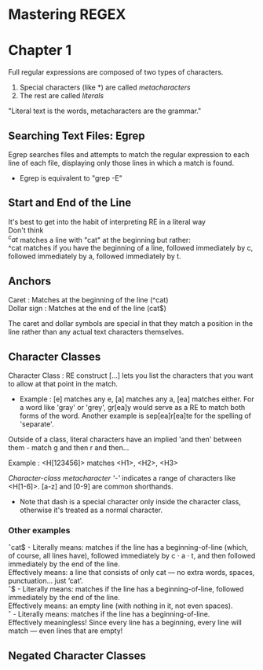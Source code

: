 # Mastering REGEX

# Chapter 1

Full regular expressions are composed of two types of characters.
1. Special characters (like \*) are called *metacharacters*
2. The rest are called *literals*

"Literal text is the words, metacharacters are the grammar."

## Searching Text Files: Egrep
Egrep searches files and attempts to match the regular expression to each line of each file, displaying only those lines in which a match is found.
- Egrep is equivalent to "grep -E"

## Start and End of the Line
It's best to get into the habit of interpreting RE in a literal way</br>
Don't think </br>
$^cat$ matches a line with "cat" at the beginning
but rather: </br>
^cat matches if you have the beginning of a line, followed immediately by c, followed immediately by a, followed immediately by t.

## Anchors
Caret : Matches at the beginning of the line (^cat)</br>
Dollar sign : Matches at the end of the line (cat$)</br>

The caret and dollar symbols are special in that they match a position in the line rather than any actual text characters themselves.

## Character Classes
Character Class : RE construct [...] lets you list the characters that you want to allow at that point in the match.</br>
- Example : [e] matches any e, [a] matches any a, [ea] matches either. For a word like 'gray' or 'grey', gr[ea]y would serve as a RE to match both forms of the word. Another example is sep[ea]r[ea]te for the spelling of 'separate'.

Outside of a class, literal characters have an implied 'and then' between them - match g and then r and then...

Example : \<H\[123456\]\> matches \<H1\>, \<H2\>, \<H3\>

*Character-class metacharacter '-'* indicates a range of characters like \<H\[1-6]\>. \[a-z\] and \[0-9\] are common shorthands.
- Note that dash is a special character only inside the character class, otherwise it's treated as a normal character.

### Other examples
ˆcat$ - Literally means: matches if the line has a beginning-of-line (which, of course, all lines have), followed immediately by c ⋅ a ⋅ t, and then followed immediately by the end of the line.</br>
Effectively means: a line that consists of only cat — no extra words, spaces, punctuation... just ‘cat’.</br>
ˆ$ - Literally means: matches if the line has a beginning-of-line, followed immediately by the end of the line.</br>
Effectively means: an empty line (with nothing in it, not even spaces).</br>
ˆ - Literally means: matches if the line has a beginning-of-line.</br>
Effectively meaningless! Since every line has a beginning, every line will match — even lines that are empty!

## Negated Character Classes

